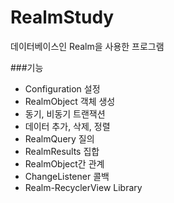 # RealmStudy
데이터베이스인 Realm을 사용한 프로그램

###기능
* Configuration 설정
* RealmObject 객체 생성
* 동기, 비동기 트랜잭션
* 데이터 추가, 삭제, 정렬
* RealmQuery 질의
* RealmResults 집합
* RealmObject간 관계
* ChangeListener 콜백
* Realm-RecyclerView Library

